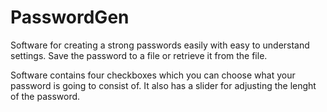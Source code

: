 # PasswordGen
Software for creating a strong passwords easily with easy to understand settings. Save the password to a file or retrieve it from the file.

Software contains four checkboxes which you can choose what your password is going to consist of. It also has a slider for adjusting the lenght of the password.
